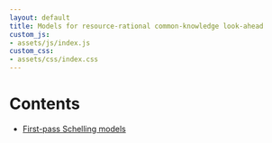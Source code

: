 ```yaml
---
layout: default
title: Models for resource-rational common-knowledge look-ahead
custom_js:
- assets/js/index.js
custom_css:
- assets/css/index.css
---
```


# Contents

* [First-pass Schelling models](first-pass-schelling-models)